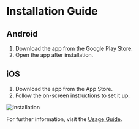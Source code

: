 # Installation Guide

## Android
1. Download the app from the Google Play Store.
2. Open the app after installation.

## iOS
1. Download the app from the App Store.
2. Follow the on-screen instructions to set it up.

![Installation](https://imgur.com/gallery/shut-up-take-money-JGRu6PA#/t/movies_and_tv)

For further information, visit the [Usage Guide](usage.md).